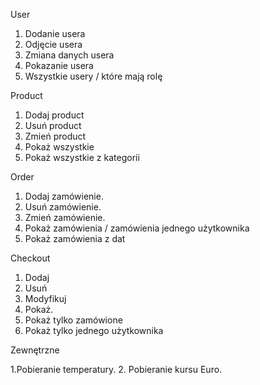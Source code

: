 
User

1. Dodanie usera
2. Odjęcie usera
3. Zmiana danych usera
4. Pokazanie usera
5. Wszystkie usery / które mają rolę

Product
1. Dodaj product
2. Usuń product
3. Zmień product
4. Pokaż wszystkie
5. Pokaż wszystkie z kategorii

Order
1. Dodaj zamówienie.
2. Usuń zamówienie.
3. Zmień zamówienie.
4. Pokaż zamówienia / zamówienia jednego użytkownika
5. Pokaż zamówienia z dat

Checkout

1. Dodaj
2. Usuń
3. Modyfikuj
4. Pokaż.
5. Pokaż tylko zamówione
6. Pokaż tylko jednego użytkownika

Zewnętrzne

1.Pobieranie temperatury.
2. Pobieranie kursu Euro.
